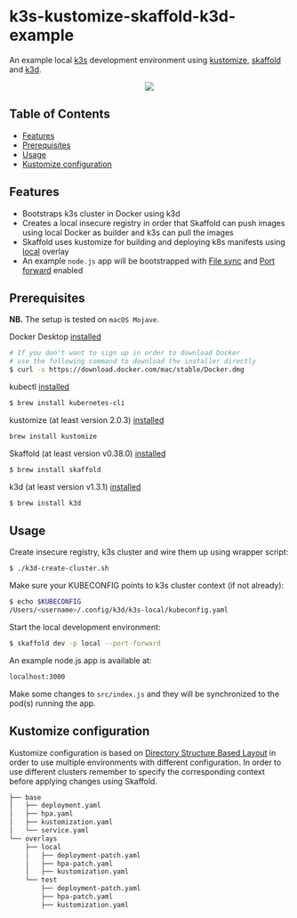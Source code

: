 # k3s-kustomize-skaffold-k3d-example

An example local [k3s](https://github.com/rancher/k3s) development environment using [kustomize](https://github.com/kubernetes-sigs/kustomize), [skaffold](https://github.com/GoogleContainerTools/skaffold) and [k3d](https://github.com/rancher/k3d). 

<p align="center"><img src="./k3d-create-cluster-flow.gif?raw=true"/></p>

<!-- TABLE OF CONTENTS -->
## Table of Contents

* [Features](#features)
* [Prerequisites](#prerequisites)
* [Usage](#usage)
* [Kustomize configuration](#kustomize-configuration)


<!-- FEATURES -->
## Features
- Bootstraps k3s cluster in Docker using k3d
- Creates a local insecure registry in order that Skaffold can push images using local Docker as builder and k3s can pull the images
- Skaffold uses kustomize for building and deploying k8s manifests using [local](#kustomize-directory-structure-based-layout) overlay
- An example `node.js` app will be bootstrapped with [File sync](https://skaffold.dev/docs/how-tos/filesync/) and [Port forward](https://skaffold.dev/docs/how-tos/portforward/) enabled

<!-- PREREQUISITES -->
## Prerequisites
**NB.** The setup is tested on `macOS Mojave`.

Docker Desktop [installed](https://docs.docker.com/install/)
```sh
# If you don't want to sign up in order to download Docker
# use the following command to download the installer directly
$ curl -s https://download.docker.com/mac/stable/Docker.dmg
```

kubectl [installed](https://kubernetes.io/docs/tasks/tools/install-kubectl/)
```sh
$ brew install kubernetes-cli
```

kustomize (at least version 2.0.3) [installed](https://github.com/kubernetes-sigs/kustomize/blob/master/docs/INSTALL.md)
```sh
brew install kustomize
```

Skaffold (at least version v0.38.0) [installed](https://skaffold.dev/docs/getting-started/#installing-skaffold)
```sh
$ brew install skaffold
```

k3d (at least version v1.3.1) [installed](https://github.com/rancher/k3d)
```sh
$ brew install k3d
```

<!-- USAGE -->
## Usage
Create insecure registry, k3s cluster and wire them up using wrapper script:
```sh
$ ./k3d-create-cluster.sh
```
Make sure your KUBECONFIG points to k3s cluster context (if not already):
```sh
$ echo $KUBECONFIG
/Users/<username>/.config/k3d/k3s-local/kubeconfig.yaml
```
Start the local development environment:
```sh
$ skaffold dev -p local --port-forward
```
An example node.js app is available at:
```sh
localhost:3000
```
Make some changes to `src/index.js` and they will be synchronized to the pod(s) running the app.

<!-- KUSTOMIZE CONFIGURATION -->
## Kustomize configuration
Kustomize configuration is based on [Directory Structure Based Layout](https://kubectl.docs.kubernetes.io/pages/app_composition_and_deployment/structure_directories.html) in order to use multiple environments with different configuration. In order to use different clusters remember to specify the corresponding context before applying changes using Skaffold.
```sh
├── base
│   ├── deployment.yaml
│   ├── hpa.yaml
│   ├── kustomization.yaml
│   └── service.yaml
└── overlays
    ├── local
    │   ├── deployment-patch.yaml
    │   ├── hpa-patch.yaml
    │   ├── kustomization.yaml
    └── test
        ├── deployment-patch.yaml
        ├── hpa-patch.yaml
        ├── kustomization.yaml
```
